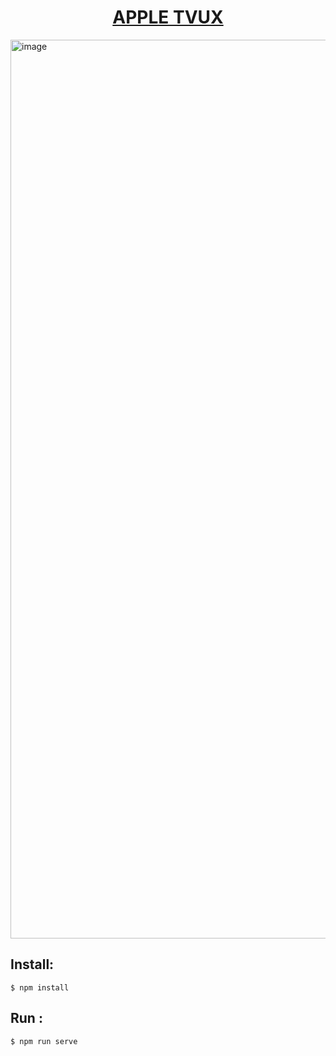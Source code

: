 <a href="https://netflux-mauve.vercel.app/"><h1 align="center">APPLE TVUX</h1></a>
<img width="1438" alt="image" src="https://user-images.githubusercontent.com/61624140/162164900-2e1bb280-2ea1-4c14-ada7-b6849794042c.png">

<h2>Install: </h2>

```shell
$ npm install
```

<h2>Run :</h2>

```shell
$ npm run serve
```
